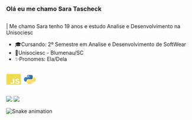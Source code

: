  ### Olá eu me chamo Sara Tascheck


##

| Me chamo Sara tenho 19 anos e estudo Analise e Desenvolvimento na Unisociesc

- 🎓Cursando: 2º Semestre em Analise e Desenvolvimento de SoftWear
- 📍Unisociesc - Blumenau/SC
- ✨Pronomes: Ela/Dela


<div style="display: inline_block"><br>
 <img align="center" alt="Rafa-Js" height="30" width="40" src="https://raw.githubusercontent.com/devicons/devicon/master/icons/javascript/javascript-plain.svg">
 <img align="center" alt="Rafa-Python" height="30" width="40" src="https://raw.githubusercontent.com/devicons/devicon/master/icons/python/python-original.svg">
</div>

 ##

<div>
 <a href="https://www.instagram.com/sara_tascheck/" target="_blank"><img src="https://img.shields.io/badge/-Instagram-%23E4405F?style=for-the-badge&logo=instagram&logoColor=white" target="_blank"></a>
 <a href="https://www.linkedin.com/in/sara-tascheck-708aa722a/" target="_blank"><img src="https://img.shields.io/badge/-LinkedIn-%230077B5?style=for-the-badge&logo=linkedin&logoColor=white" target="_blank"></a> 
</div>

<div>
 
 ![Snake animation](https://github.com/SaraTascheck/SaraTascheck/blob/output/github-contribution-grid-snake.svg)
</div>
